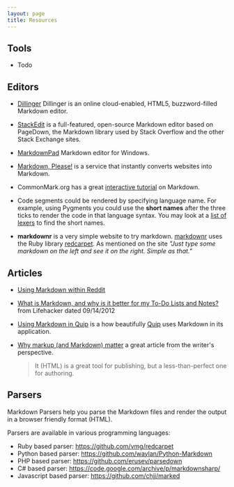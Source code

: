 ```yaml
---
layout: page
title: Resources
---
```



## Tools

- Todo

## Editors

- [Dillinger](dillinger.io)
Dillinger is an online cloud-enabled, HTML5, buzzword-filled Markdown editor.
- [StackEdit](https://stackedit.io)
is a full-featured, open-source Markdown editor based on PageDown, the Markdown library used by Stack Overflow and the other Stack Exchange sites.

- [MarkdownPad](http://www.markdownpad.com) Markdown editor for Windows.

- [Markdown, Please!](http://markdownplease.com) is a service that instantly converts websites into Markdown.

- CommonMark.org has a great [interactive tutorial](http://commonmark.org/help/tutorial/) on Markdown. 

- Code segments could be rendered by specifying language name. For example, using Pygments you could use the **short names** after the three ticks to render the code in that language syntax. You may look at a [list of lexers](http://pygments.org/docs/lexers/) to find the short names.

- **markdownr** is a very simple website to try markdown.
 [markdownr](http://markdownr.com/) uses the Ruby library [redcarpet](https://github.com/vmg/redcarpet).
  As mentioned on the site *"Just type some markdown on the left and see it on the right. Simple as that."*

## Articles

- [Using Markdown within Reddit](https://www.reddit.com/comments/6ewgt/reddit_markdown_primer_or_how_do_you_do_all_that)

- [What is Markdown, and why is it better for my To-Do Lists and Notes?](http://lifehacker.com/5943320/what-is-markdown-and-why-is-it-better-for-my-to-do-lists-and-notes) from Lifehacker dated 09/14/2012

- [Using Markdown in Quip](https://quip.com/blog/markdown) is a how beautifully [Quip](https://quip.com) uses Markdown in its application. 

- [Why markup (and Markdown) matter](http://stet.editorially.com/articles/why-markup-and-markdown-matter/) a great article from the writer's perspective.

	> It (HTML) is a great tool for publishing, but a less-than-perfect one for authoring.


## Parsers

Markdown Parsers help you parse the Markdown files and render the output in a browser friendly format (HTML).

Parsers are available in various programming languages:

- Ruby based parser: <https://github.com/vmg/redcarpet>
- Python based parser: <https://github.com/waylan/Python-Markdown>
- PHP based parser: <https://github.com/erusev/parsedown>
- C# based parser: <https://code.google.com/archive/p/markdownsharp/>
- Javascript based parser: <https://github.com/chjj/marked>

